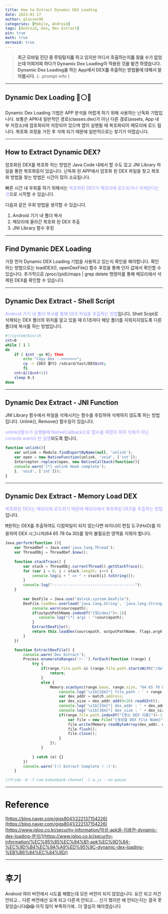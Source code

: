 ```yaml
---
title: How to Extract Dynamic DEX Loading
date: 2023-01-17
author: glasses96
categories: [Mobile, Android]
tags: [Android, Dex, Dex Extract]
pin: true
math: true
mermaid: true
---
```


> **최근 모바일 진단 중 루팅탐지를 하고 있지만 어디서 호출하는지를 찾을 수가 없었는데 어찌저찌 하다가 Dynamic Dex Loading이 적용된 것을 발견 하였습니다.**  
> **Dynamic Dex Loading을 하는 App에서 DEX를 추출하는 방법들에 대해서 알아봅시다.**
{: .prompt-info }

---

## Dynamic Dex Loading 🔵⚪️🔴
Dynamic Dex Loading 기법은 APP 분석을 어렵게 하기 위해 사용하는 난독화 기법입니다.
보통은 APK내 일반적인 경로(classes.dex)가 아닌 다른 경로(assets, App 내부 저장소)에 암호화되어 저장되어 있으며 앱이 실행될 때 복호화되어 메모리에 로드 됩니다.
복호화 과정을 거친 후 삭제 되기 때문에 일반적으로는 찾기가 어렵습니다.

----

## How to Extract Dynamic DEX?
암호화된 DEX를 복호화 하는 방법은 Java Code 내에서 할 수도 있고 JNI Library 파일을 통한 복호화등이 있습니다. 난독화 된 APP에서 암호화 된 DEX 파일을 찾고 복호화 방법을 찾는 방법은 시간이 많이 소요됩니다.

빠른 시간 내 우회를 하기 위해서는 <span style="color:#9999FF">복호화된 DEX가 메모리에 로드되거나 삭제된다는 것</span>으로 시작할 수 있습니다.

다음과 같은 우회 방법을 생각할 수 있습니다.

1. Android 기기 내 폴더 복사
2. 메모리에 올라간 복호화 된 DEX 추출
3. JNI Library 함수 후킹


-----
## Find Dymanic DEX Loading

가장 먼저 Dynamic DEX Loading 기법을 사용하고 있는지 확인을 해야합니다.
확인하는 방법으로는 loadDEX(), openDexFile() 함수 후킹을 통해 인자 값에서 확인할 수 있습니다.
추가적으로 /proc/{pid}/maps | grep delete 명령어를 통해 메모리에서 삭제된 DEX를 확인할 수 있습니다.

----


## Dynamic Dex Extract - Shell Script

<span style="color:#9999FF">Android 기기 내 폴더 복사를 통해 DEX 파일을 추출하는 방법</span>입니다.
Shell Scipt로 삭제되는 DEX 폴더의 위치를 알고 있을 때 0.1초마다 해당 폴더를 지워지지않도록 다른 폴더에 복사를 하는 방법입니다.

```bash
#!/system/bin/sh
cnt=0
while [ 1 ]
do
    if [ $cnt -ge 0]; then
        echo "Copy Dex -->>>>>>>";
        cp -r {DEX 폴더} /sdcard/test/DEX$cnt;
        fi
    cnt=$(($cnt+1))
    sleep 0.1
done
```

---
## Dynamic Dex Extract - JNI Function
JNI Library 함수에서 파일을 삭제시키는 함수를 후킹하여 삭제하지 않도록 하는 방법입니다.
Unlink(), Remove() 함수등이 있습니다.

<span style="color:#9999FF">unlink()함수가 실행될때 NativeCallback으로 함수를 재정의 하여 삭제가 아닌 console.warn() 만 실행</span>되도록 합니다.
```javascript
function unlink(){
    var unlink = Module.findExportByName(null, 'unlink');
    var open = new NativeFunction(unlink, 'void', ['int']);
    Interceptor.replace(open, new NativeCallback(function(){
    console.warn('[*] unlink Hook complete');  
    }, 'void', ['int']));
}
```

---
## Dynamic Dex Extract - Memory Load DEX
<span style="color:#9999FF">복호화된 DEX는 메모리에 로드되기 때문에 메모리에서 복호화된 DEX를 추출하는 방법</span>입니다.

❗️❗️원하는 DEX를 추출하여도 디컴파일이 되지 않는다면 바이너리 편집 도구(HxD)를 이용하여 DEX 시그니처(64 65 78 0a 30)를 찾아 불필요한 영역을 지워야 합니다.
```javascript
Java.perform(function (){
    var ThreadDef = Java.use('java.lang.Thread');
    var ThreadObj = ThreadDef.$new();
    
    function stackTrace() {
        var stack = ThreadObj.currentThread().getStackTrace();
        for (var i = 0; i < stack.length; i++) {
            console.log(i + " => " + stack[i].toString());
        }
        console.log("-------------------------------------");
    }
       
        var DexFile = Java.use("dalvik.system.DexFile");
        DexFile.loadDex.overload('java.lang.String', 'java.lang.String', 'int', 'java.lang.ClassLoader', '[Ldalvik.system.DexPathList$Element;').implementation = function(sourcepath, outputPathName, flags,arg4,arg5){
            console.warn(sourcepath);
            if(outputPathName.indexOf("{찾는dex}")>-1){
               console.log("[*] arg1 : "+sourcepath);
            }
            ExtractDexFile();
            return this.loadDex(sourcepath, outputPathName, flags,arg4,arg5)
        }
    })

    function ExtractDexFile() {
        console.warn('Dex Extract');
        Process.enumerateRanges('r--').forEach(function (range) {
            try {
                if(range.file.path && (range.file.path.startsWith("/data/dalvik-cache/") || range.file.path.startsWith("/system/") || range.file.path.startsWith("/dev/"))) {
                    return;
                }
                else {
                    Memory.scanSync(range.base, range.size, "64 65 78 0a 30 ?? ?? 00").forEach(function (match) {
                        console.log('\x1b[32m[*] file_path : ' + range.file.path + '\x1b[0m');
                        var dex_addr = match.address;
                        var dex_size = dex_addr.add(0x20).readUInt();
                        console.log('\x1b[33m[*] dex_addr : ' + dex_addr + '\x1b[0m');
                        console.log('\x1b[36m[*] dex_size : ' + dex_size + '\x1b[0m');
                        if(range.file.path.indexOf("{찾는 DEX 이름}")>-1){
                            var file = new File("{생성할 DEX File Name}", "wb");
                            file.write(Memory.readByteArray(dex_addr, dex_size));
                            file.flush();
                            file.close();
                        }
                    });
                }
                
            } catch (e) {}
        })
        console.warn('[!] Extract Complete ! :)');
    }

//frida -U -f com.kakaobank.channel -l a.js --no-pause
```

----
# Reference

[https://blog.naver.com/gigs8041/222137154226](https://blog.naver.com/gigs8041/222137154226)
[https://www.igloo.co.kr/security-information/악성-apk을-이용한-dynamic-dex-loading-분석/](https://www.igloo.co.kr/security-information/%EC%95%85%EC%84%B1-apk%EC%9D%84-%EC%9D%B4%EC%9A%A9%ED%95%9C-dynamic-dex-loading-%EB%B6%84%EC%84%9D/)

----
# 후기
Android 여러 버전에서 시도를 해봤는데 모든 버전이 되지 않았습니다.
요건 되고 저건 안되고... 다른 버전에선 요게 되고 다른게 안되고.... 신기 했지만 왜 안되는지는 결국 못찾았습니다😱😱 아직 많이 부족하기에.. 더 열심히 해야겠습니다